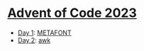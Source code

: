 # [Advent of Code 2023](https://adventofcode.com/2023/)

  * [Day 1](day01/README.md): [METAFONT](https://en.wikipedia.org/wiki/Metafont)
  * [Day 2](day02/README.md): [awk](https://en.wikipedia.org/wiki/AWK)

